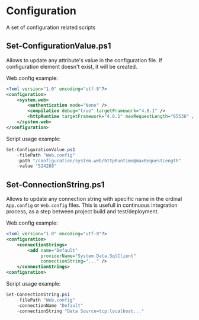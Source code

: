 # Configuration

A set of configuration related scripts

## Set-ConfigurationValue.ps1

Allows to update any attribute's value in the configuration file. If configuration element doesn't exist, it will be created.

Web.config example:

```xml
<?xml version="1.0" encoding="utf-8"?>
<configuration>
    <system.web>
        <authentication mode="None" />
        <compilation debug="true" targetFramework="4.6.1" />
        <httpRuntime targetFramework="4.6.1" maxRequestLength="65536" />
    </system.web>
</configuration>
```

Script usage example:

```powershell
Set-ConfigurationValue.ps1
    -filePath "Web.config"
    -path "/configuration/system.web/httpRuntime@maxRequestLength"
    -value "524288"
```

## Set-ConnectionString.ps1

Allows to update any connection string with specific name in the ordinal `App.config` or `Web.config` files. This is usefull in continuous integration process, as a step between project build and test/deployment.

Web.config example:

```xml
<?xml version="1.0" encoding="utf-8"?>
<configuration>
    <connectionStrings>
        <add name="Default"
             providerName="System.Data.SqlClient"
             connectionString="..." />
    </connectionStrings>
<configuration>
```

Script usage example:

```powershell
Set-ConnectionString.ps1
    -filePath "Web.config"
    -connectionName "Default"
    -connectionString "Data Source=tcp:localhost..."
```
